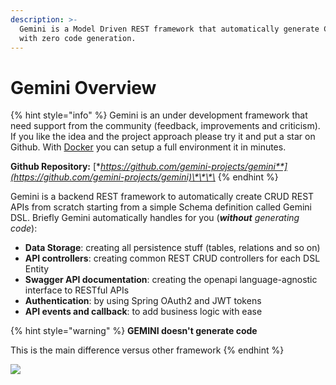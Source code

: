 ```yaml
---
description: >-
  Gemini is a Model Driven REST framework that automatically generate CRUD APIs 
  with zero code generation.
---
```


# Gemini Overview

{% hint style="info" %}
Gemini is an under development framework that need support from the community \(feedback, improvements and criticism\). If you like the idea and the project approach please try it and put a star on Github. With [Docker](quickstart-and-setup/environment-setup.md) you can setup a full environment it in minutes.

**Github Repository:** [**https://github.com/gemini-projects/gemini**](https://github.com/gemini-projects/gemini)\*\*\*\*
{% endhint %}

Gemini is a backend REST framework to automatically create CRUD REST APIs from scratch starting from a simple Schema definition called Gemini DSL. Briefly Gemini automatically handles for you \(_**without**_ _generating code_\):

* **Data Storage**: creating all persistence stuff \(tables, relations and so on\)
* **API controllers**: creating common REST CRUD controllers for each DSL Entity
* **Swagger API documentation**: creating the openapi language-agnostic interface to RESTful APIs
* **Authentication**: by using Spring OAuth2 and JWT tokens
* **API events and callback**: to add business logic with ease

{% hint style="warning" %}
**GEMINI doesn't generate code**

This is the main difference versus other framework
{% endhint %}

![](.gitbook/assets/gemini_hiw.gif)

